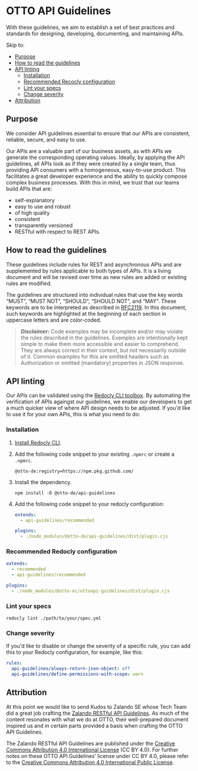 # OTTO API Guidelines

With these guidelines, we aim to establish a set of best practices and standards for designing, developing, documenting, and maintaining APIs.

Skip to:

- [Purpose](#purpose)
- [How to read the guidelines](#how-to-read-the-guidelines)
- [API linting](#api-linting)
  - [Installation](#installation)
  - [Recommended Recocly configuration](#recommended-redocly-configuration)
  - [Lint your specs](#lint-your-specs)
  - [Change severity](#change-severity)
- [Attribution](#attribution)

## Purpose

We consider API guidelines essential to ensure that our APIs are consistent, reliable, secure, and easy to use.

Our APIs are a valuable part of our business assets, as with APIs we generate the corresponding operating values.
Ideally, by applying the API guidelines, all APIs look as if they were created by a single team, thus providing API consumers with a homogeneous, easy-to-use product.
This facilitates a great developer experience and the ability to quickly compose complex business processes.
With this in mind, we trust that our teams build APIs that are:

- self-explanatory
- easy to use and robust
- of high quality
- consistent
- transparently versioned
- RESTful with respect to REST APIs.

## How to read the guidelines

These guidelines include rules for REST and asynchronous APIs and are supplemented by rules applicable to both types of APIs.
It is a living document and will be revised over time as new rules are added or existing rules are modified.

The guidelines are structured into individual rules that use the key words “MUST”, “MUST NOT”, “SHOULD”, “SHOULD NOT”, and “MAY”.
These keywords are to be interpreted as described in [RFC2119](https://www.ietf.org/rfc/rfc2119.txt).
In this document, such keywords are highlighted at the beginning of each section in uppercase letters and are color-coded.

> **_Disclaimer:_**  Code examples may be incomplete and/or may violate the rules described in the guidelines. Examples are intentionally kept simple to make them more accessible and easier to comprehend. They are always correct in their context, but not necessarily outside of it. Common examples for this are omitted headers such as Authorization or omitted (mandatory) properties in JSON response.

## API linting

Our APIs can be validated using the [Redocly CLI toolbox](https://github.com/Redocly/redocly-cli).
By automating the verification of APIs againgst our guidelines, we enable our developers to get a much quicker view of where API design needs to be adjusted.
If you'd like to use it for your own APIs, this is what you need to do:

### Installation

1. [Install Redocly CLI](https://redocly.com/docs/cli/installation/).
2. Add the following code snippet to your existing `.npmrc` or create a `.npmrc`.

   ```text
   @otto-de:registry=https://npm.pkg.github.com/
   ```

3. Install the dependency.

   ```shell
   npm install -D @otto-de/api-guidelines
   ```

4. Add the following code snippet to your redocly configuration:

   ```yaml
   extends:
     - api-guidelines/recommended

   plugins:
     - ./node_modules/@otto-de/api-guidelines/dist/plugin.cjs
   ```

### Recommended Redocly configuration

```yaml
extends:
  - recommended
  - api-guidelines/recommended

plugins:
  - ./node_modules/@otto-ec/ottoapi-guidelines/dist/plugin.cjs
```

### Lint your specs

```shell
redocly lint ./path/to/your/spec.yml
```

### Change severity

If you'd like to disable or change the severity of a specific rule,
you can add this to your Redocly configuration, for example, like this:

```yaml
rules:
  api-guidelines/always-return-json-object: off
  api-guidelines/define-permissions-with-scope: warn
```

## Attribution

At this point we would like to send Kudos to Zalando SE whose Tech Team did a great job crafting the [Zalando RESTful API Guidelines](https://opensource.zalando.com/restful-api-guidelines/#).
As much of the content resonates with what we do at OTTO, their well-prepared document inspired us and in certain parts provided a basis when crafting the OTTO API Guidelines.

The Zalando RESTful API Guidelines are published under the [Creative Commons Attribution 4.0 International License](https://github.com/zalando/restful-api-guidelines/blob/main/LICENSE) (CC BY 4.0).
For further notes on these OTTO API Guidelines’ license under CC BY 4.0, please refer to the [Creative Commons Attribution 4.0 International Public License](https://creativecommons.org/licenses/by/4.0/legalcode).

